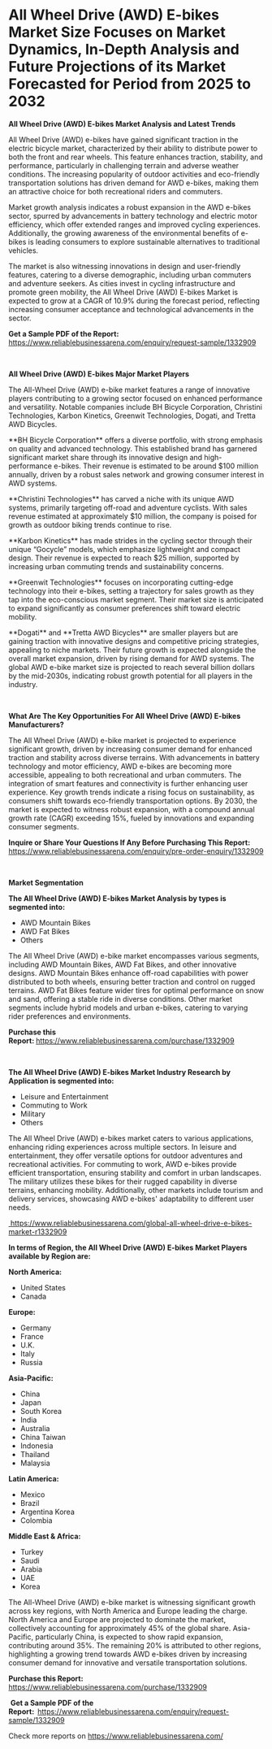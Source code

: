 <p><h1>All Wheel Drive (AWD) E-bikes Market Size Focuses on Market Dynamics, In-Depth Analysis and Future Projections of its Market Forecasted for Period from 2025 to 2032</h1></p><p><strong>All Wheel Drive (AWD) E-bikes Market Analysis and Latest Trends</strong></p>
<p><p>All Wheel Drive (AWD) e-bikes have gained significant traction in the electric bicycle market, characterized by their ability to distribute power to both the front and rear wheels. This feature enhances traction, stability, and performance, particularly in challenging terrain and adverse weather conditions. The increasing popularity of outdoor activities and eco-friendly transportation solutions has driven demand for AWD e-bikes, making them an attractive choice for both recreational riders and commuters.</p><p>Market growth analysis indicates a robust expansion in the AWD e-bikes sector, spurred by advancements in battery technology and electric motor efficiency, which offer extended ranges and improved cycling experiences. Additionally, the growing awareness of the environmental benefits of e-bikes is leading consumers to explore sustainable alternatives to traditional vehicles. </p><p>The market is also witnessing innovations in design and user-friendly features, catering to a diverse demographic, including urban commuters and adventure seekers. As cities invest in cycling infrastructure and promote green mobility, the All Wheel Drive (AWD) E-bikes Market is expected to grow at a CAGR of 10.9% during the forecast period, reflecting increasing consumer acceptance and technological advancements in the sector.</p></p>
<p><strong>Get a Sample PDF of the Report:&nbsp;</strong> <a href="https://www.reliablebusinessarena.com/enquiry/request-sample/1332909?utm_campaign=3554&utm_medium=2&utm_source=Github&utm_content=ia&utm_term=11042025&utm_id=all-wheel-drive-awd-e-bikes">https://www.reliablebusinessarena.com/enquiry/request-sample/1332909</a></p>
<p>&nbsp;</p>
<p><strong>All Wheel Drive (AWD) E-bikes Major Market Players</strong></p>
<p><p>The All-Wheel Drive (AWD) e-bike market features a range of innovative players contributing to a growing sector focused on enhanced performance and versatility. Notable companies include BH Bicycle Corporation, Christini Technologies, Karbon Kinetics, Greenwit Technologies, Dogati, and Tretta AWD Bicycles.</p><p>**BH Bicycle Corporation** offers a diverse portfolio, with strong emphasis on quality and advanced technology. This established brand has garnered significant market share through its innovative design and high-performance e-bikes. Their revenue is estimated to be around $100 million annually, driven by a robust sales network and growing consumer interest in AWD systems.</p><p>**Christini Technologies** has carved a niche with its unique AWD systems, primarily targeting off-road and adventure cyclists. With sales revenue estimated at approximately $10 million, the company is poised for growth as outdoor biking trends continue to rise.</p><p>**Karbon Kinetics** has made strides in the cycling sector through their unique “Gocycle” models, which emphasize lightweight and compact design. Their revenue is expected to reach $25 million, supported by increasing urban commuting trends and sustainability concerns.</p><p>**Greenwit Technologies** focuses on incorporating cutting-edge technology into their e-bikes, setting a trajectory for sales growth as they tap into the eco-conscious market segment. Their market size is anticipated to expand significantly as consumer preferences shift toward electric mobility.</p><p>**Dogati** and **Tretta AWD Bicycles** are smaller players but are gaining traction with innovative designs and competitive pricing strategies, appealing to niche markets. Their future growth is expected alongside the overall market expansion, driven by rising demand for AWD systems. The global AWD e-bike market size is projected to reach several billion dollars by the mid-2030s, indicating robust growth potential for all players in the industry.</p></p>
<p>&nbsp;</p>
<p><strong>What Are The Key Opportunities For All Wheel Drive (AWD) E-bikes Manufacturers?</strong></p>
<p><p>The All Wheel Drive (AWD) e-bike market is projected to experience significant growth, driven by increasing consumer demand for enhanced traction and stability across diverse terrains. With advancements in battery technology and motor efficiency, AWD e-bikes are becoming more accessible, appealing to both recreational and urban commuters. The integration of smart features and connectivity is further enhancing user experience. Key growth trends indicate a rising focus on sustainability, as consumers shift towards eco-friendly transportation options. By 2030, the market is expected to witness robust expansion, with a compound annual growth rate (CAGR) exceeding 15%, fueled by innovations and expanding consumer segments.</p></p>
<p><strong>Inquire or Share Your Questions If Any Before Purchasing This Report:</strong> <a href="https://www.reliablebusinessarena.com/enquiry/pre-order-enquiry/1332909?utm_campaign=3554&utm_medium=2&utm_source=Github&utm_content=ia&utm_term=11042025&utm_id=all-wheel-drive-awd-e-bikes">https://www.reliablebusinessarena.com/enquiry/pre-order-enquiry/1332909</a></p>
<p>&nbsp;</p>
<p><strong>Market Segmentation</strong></p>
<p><strong>The All Wheel Drive (AWD) E-bikes Market Analysis by types is segmented into:</strong></p>
<p><ul><li>AWD Mountain Bikes</li><li>AWD Fat Bikes</li><li>Others</li></ul></p>
<p><p>The All Wheel Drive (AWD) e-bike market encompasses various segments, including AWD Mountain Bikes, AWD Fat Bikes, and other innovative designs. AWD Mountain Bikes enhance off-road capabilities with power distributed to both wheels, ensuring better traction and control on rugged terrains. AWD Fat Bikes feature wider tires for optimal performance on snow and sand, offering a stable ride in diverse conditions. Other market segments include hybrid models and urban e-bikes, catering to varying rider preferences and environments.</p></p>
<p><strong>Purchase this Report:&nbsp;</strong><a href="https://www.reliablebusinessarena.com/purchase/1332909?utm_campaign=3554&utm_medium=2&utm_source=Github&utm_content=ia&utm_term=11042025&utm_id=all-wheel-drive-awd-e-bikes">https://www.reliablebusinessarena.com/purchase/1332909</a></p>
<p>&nbsp;</p>
<p><strong>The All Wheel Drive (AWD) E-bikes Market Industry Research by Application is segmented into:</strong></p>
<p><ul><li>Leisure and Entertainment</li><li>Commuting to Work</li><li>Military</li><li>Others</li></ul></p>
<p><p>The All Wheel Drive (AWD) e-bikes market caters to various applications, enhancing riding experiences across multiple sectors. In leisure and entertainment, they offer versatile options for outdoor adventures and recreational activities. For commuting to work, AWD e-bikes provide efficient transportation, ensuring stability and comfort in urban landscapes. The military utilizes these bikes for their rugged capability in diverse terrains, enhancing mobility. Additionally, other markets include tourism and delivery services, showcasing AWD e-bikes' adaptability to different user needs.</p></p>
<p><a href="https://www.reliablebusinessarena.com/global-all-wheel-drive-e-bikes-market-r1332909?utm_campaign=3554&utm_medium=2&utm_source=Github&utm_content=ia&utm_term=11042025&utm_id=all-wheel-drive-awd-e-bikes">&nbsp;https://www.reliablebusinessarena.com/global-all-wheel-drive-e-bikes-market-r1332909</a></p>
<p><strong>In terms of Region, the All Wheel Drive (AWD) E-bikes Market Players available by Region are:</strong></p>
<p>
    <p> <strong> North America: </strong>
        <ul>
            <li>United States</li>
            <li>Canada</li>
        </ul>
        </p> 
    <p> <strong> Europe: </strong>
        <ul>
            <li>Germany</li>
            <li>France</li>
            <li>U.K.</li>
            <li>Italy</li>
            <li>Russia</li>
        </ul>
        </p> 
    <p> <strong> Asia-Pacific: </strong>
        <ul>
            <li>China</li>
            <li>Japan</li>
            <li>South Korea</li>
            <li>India</li>
            <li>Australia</li>
            <li>China Taiwan</li>
            <li>Indonesia</li>
            <li>Thailand</li>
            <li>Malaysia</li>
        </ul>
        </p> 
    <p> <strong> Latin America: </strong>
        <ul>
            <li>Mexico</li>
            <li>Brazil</li>
            <li>Argentina Korea</li>
            <li>Colombia</li>
        </ul>
        </p> 
    <p> <strong> Middle East & Africa: </strong>
        <ul>
            <li>Turkey</li>
            <li>Saudi</li>
            <li>Arabia</li>
            <li>UAE</li>
            <li>Korea</li>
        </ul>
    </p>
    </p>
<p><p>The All-Wheel Drive (AWD) e-bike market is witnessing significant growth across key regions, with North America and Europe leading the charge. North America and Europe are projected to dominate the market, collectively accounting for approximately 45% of the global share. Asia-Pacific, particularly China, is expected to show rapid expansion, contributing around 35%. The remaining 20% is attributed to other regions, highlighting a growing trend towards AWD e-bikes driven by increasing consumer demand for innovative and versatile transportation solutions.</p></p>
<p><strong>Purchase this Report: </strong><a href="https://www.reliablebusinessarena.com/purchase/1332909?utm_campaign=3554&utm_medium=2&utm_source=Github&utm_content=ia&utm_term=11042025&utm_id=all-wheel-drive-awd-e-bikes">https://www.reliablebusinessarena.com/purchase/1332909</a></p>
<p>&nbsp;<strong>Get a Sample PDF of the Report:&nbsp;&nbsp;</strong><a href="https://www.reliablebusinessarena.com/enquiry/request-sample/1332909?utm_campaign=3554&utm_medium=2&utm_source=Github&utm_content=ia&utm_term=11042025&utm_id=all-wheel-drive-awd-e-bikes">https://www.reliablebusinessarena.com/enquiry/request-sample/1332909</a></p>
<p><strong></strong></p>
<p>Check more reports on <a href="https://www.reliablebusinessarena.com/?utm_campaign=3554&utm_medium=2&utm_source=Github&utm_content=ia&utm_term=11042025&utm_id=all-wheel-drive-awd-e-bikes">https://www.reliablebusinessarena.com/</a></p>